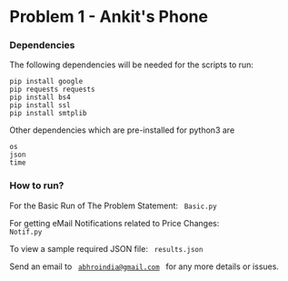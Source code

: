 # Problem 1 - Ankit's Phone

### Dependencies

The following dependencies will be needed for the scripts to run:
~~~
pip install google
pip requests requests
pip install bs4
pip install ssl
pip install smtplib

~~~

Other dependencies which are pre-installed for python3 are 
~~~
os
json
time
~~~

### How to run?

For the Basic Run of The Problem Statement:
<code> Basic.py </code>

For getting eMail Notifications related to Price Changes:
<code> Notif.py </code>

To view a sample required JSON file:
<code> results.json </code>


Send an email to <code> abhroindia@gmail.com </code> for any more details or issues.
